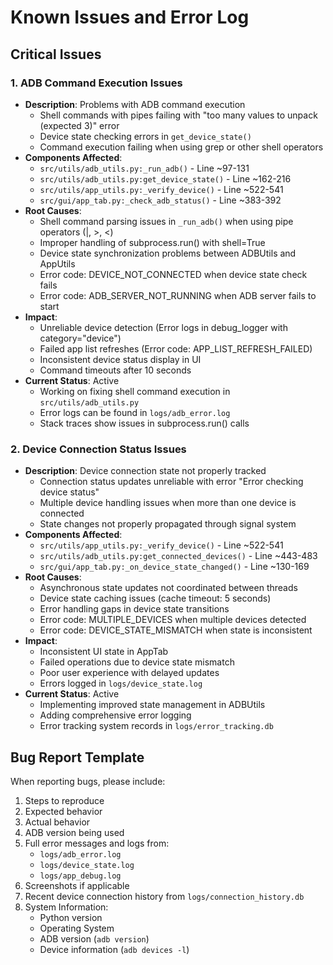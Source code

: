 # Known Issues and Error Log

## Critical Issues

### 1. ADB Command Execution Issues
- **Description**: Problems with ADB command execution
  - Shell commands with pipes failing with "too many values to unpack (expected 3)" error
  - Device state checking errors in `get_device_state()`
  - Command execution failing when using grep or other shell operators
- **Components Affected**: 
  - `src/utils/adb_utils.py:_run_adb()` - Line ~97-131
  - `src/utils/adb_utils.py:get_device_state()` - Line ~162-216
  - `src/utils/app_utils.py:_verify_device()` - Line ~522-541
  - `src/gui/app_tab.py:_check_adb_status()` - Line ~383-392
- **Root Causes**:
  - Shell command parsing issues in `_run_adb()` when using pipe operators (|, >, <)
  - Improper handling of subprocess.run() with shell=True
  - Device state synchronization problems between ADBUtils and AppUtils
  - Error code: DEVICE_NOT_CONNECTED when device state check fails
  - Error code: ADB_SERVER_NOT_RUNNING when ADB server fails to start
- **Impact**:
  - Unreliable device detection (Error logs in debug_logger with category="device")
  - Failed app list refreshes (Error code: APP_LIST_REFRESH_FAILED)
  - Inconsistent device status display in UI
  - Command timeouts after 10 seconds
- **Current Status**: Active
  - Working on fixing shell command execution in `src/utils/adb_utils.py`
  - Error logs can be found in `logs/adb_error.log`
  - Stack traces show issues in subprocess.run() calls

### 2. Device Connection Status Issues
- **Description**: Device connection state not properly tracked
  - Connection status updates unreliable with error "Error checking device status"
  - Multiple device handling issues when more than one device is connected
  - State changes not properly propagated through signal system
- **Components Affected**:
  - `src/utils/app_utils.py:_verify_device()` - Line ~522-541
  - `src/utils/adb_utils.py:get_connected_devices()` - Line ~443-483
  - `src/gui/app_tab.py:_on_device_state_changed()` - Line ~130-169
- **Root Causes**:
  - Asynchronous state updates not coordinated between threads
  - Device state caching issues (cache timeout: 5 seconds)
  - Error handling gaps in device state transitions
  - Error code: MULTIPLE_DEVICES when multiple devices detected
  - Error code: DEVICE_STATE_MISMATCH when state is inconsistent
- **Impact**:
  - Inconsistent UI state in AppTab
  - Failed operations due to device state mismatch
  - Poor user experience with delayed updates
  - Errors logged in `logs/device_state.log`
- **Current Status**: Active
  - Implementing improved state management in ADBUtils
  - Adding comprehensive error logging
  - Error tracking system records in `logs/error_tracking.db`

## Bug Report Template

When reporting bugs, please include:

1. Steps to reproduce
2. Expected behavior
3. Actual behavior
4. ADB version being used
5. Full error messages and logs from:
   - `logs/adb_error.log`
   - `logs/device_state.log`
   - `logs/app_debug.log`
6. Screenshots if applicable
7. Recent device connection history from `logs/connection_history.db`
8. System Information:
   - Python version
   - Operating System
   - ADB version (`adb version`)
   - Device information (`adb devices -l`)
